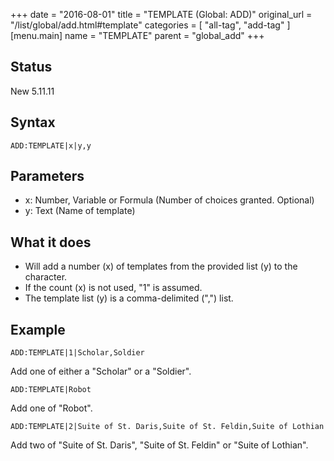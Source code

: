 +++
date = "2016-08-01"
title = "TEMPLATE (Global: ADD)"
original_url = "/list/global/add.html#template"
categories = [ "all-tag", "add-tag" ]
[menu.main]
    name = "TEMPLATE"
    parent = "global_add"
+++

## Status

New 5.11.11

## Syntax

`ADD:TEMPLATE|x|y,y`

## Parameters

-   x: Number, Variable or Formula (Number of
    choices granted. Optional)
-   y: Text (Name of template)



What it does
------------

-   Will add a number (x) of templates from the provided list (y) to
    the character.
-   If the count (x) is not used, "1" is assumed.
-   The template list (y) is a comma-delimited (",") list.

Example
-------

`ADD:TEMPLATE|1|Scholar,Soldier`

Add one of either a "Scholar" or a "Soldier".

`ADD:TEMPLATE|Robot`

Add one of "Robot".

`ADD:TEMPLATE|2|Suite of St. Daris,Suite of St. Feldin,Suite of Lothian`

Add two of "Suite of St. Daris", "Suite of St. Feldin" or "Suite of
Lothian".

